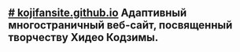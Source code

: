 [# kojifansite.github.io](https://kojifansite.github.io/)
Адаптивный многостраничный веб-сайт, посвященный творчеству Хидео Кодзимы. 
-----
